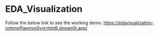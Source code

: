 # EDA_Visualization
Follow the below link to see the working demo.
https://edavisualization-nntnnoffaemyo5yvrntmt6.streamlit.app/
